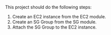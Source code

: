 This project should do the following steps:
1. Create an EC2 instance from the EC2 module.
2. Create an SG Group from the SG module.
3. Attach the SG Group to the EC2 instance.